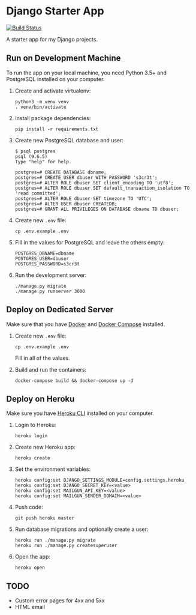 Django Starter App
==================

[![Build Status](https://travis-ci.org/flowfree/django-starterapp.svg?branch=master)](https://travis-ci.org/flowfree/django-starterapp)

A starter app for my Django projects.

Run on Development Machine
--------------------------

To run the app on your local machine, you need Python 3.5+ and PostgreSQL installed on your computer.

1.  Create and activate virtualenv:

        python3 -m venv venv
        . venv/bin/activate

2.  Install package dependencies:

        pip install -r requirements.txt

3.  Create new PostgreSQL database and user:

        $ psql postgres
        psql (9.6.5)
        Type "help" for help.

        postgres=# CREATE DATABASE dbname;
        postgres=# CREATE USER dbuser WITH PASSWORD 's3cr3t';
        postgres=# ALTER ROLE dbuser SET client_encoding TO 'utf8';
        postgres=# ALTER ROLE dbuser SET default_transaction_isolation TO 'read committed';
        postgres=# ALTER ROLE dbuser SET timezone TO 'UTC';
        postgres=# ALTER USER dbuser CREATEDB;
        postgres=# GRANT ALL PRIVILEGES ON DATABASE dbname TO dbuser;

4.  Create new `.env` file:

        cp .env.example .env

5.  Fill in the values for PostgreSQL and leave the others empty:

        POSTGRES_DBNAME=dbname
        POSTGRES_USER=dbuser
        POSTGRES_PASSWORD=s3cr3t

6.  Run the development server:

        ./manage.py migrate
        ./manage.py runserver 3000

Deploy on Dedicated Server
--------------------------

Make sure that you have [Docker](https://docs.docker.com/engine/installation/linux/docker-ce/ubuntu/) and [Docker Compose](https://docs.docker.com/compose/install/) installed.

1.  Create new `.env` file:

        cp .env.example .env

    Fill in all of the values.

2.  Build and run the containers:

        docker-compose build && docker-compose up -d


Deploy on Heroku
----------------

Make sure you have [Heroku CLI](https://cli.heroku.com/) installed on your computer.

1.  Login to Heroku:

        heroku login

2.  Create new Heroku app:

        heroku create

3.  Set the environment variables:

        heroku config:set DJANGO_SETTINGS_MODULE=config.settings.heroku
        heroku config:set DJANGO_SECRET_KEY=<value>
        heroku config:set MAILGUN_API_KEY=<value>
        heroku config:set MAILGUN_SENDER_DOMAIN=<value>

4.  Push code:

        git push heroku master

5.  Run database migrations and optionally create a user:

        heroku run ./manage.py migrate
        heroku run ./manage.py createsuperuser

6.  Open the app:

        heroku open


TODO
----

- Custom error pages for 4xx and 5xx
- HTML email
    